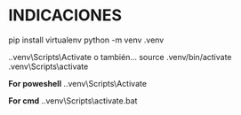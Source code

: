 
# INDICACIONES

pip install virtualenv
python -m venv .venv

.\.venv\Scripts\Activate o también... source .venv/bin/activate
.venv\Scripts\activate

**For poweshell**
.\.venv\Scripts\Activate

**For cmd**
.\.venv\Scripts\activate.bat
